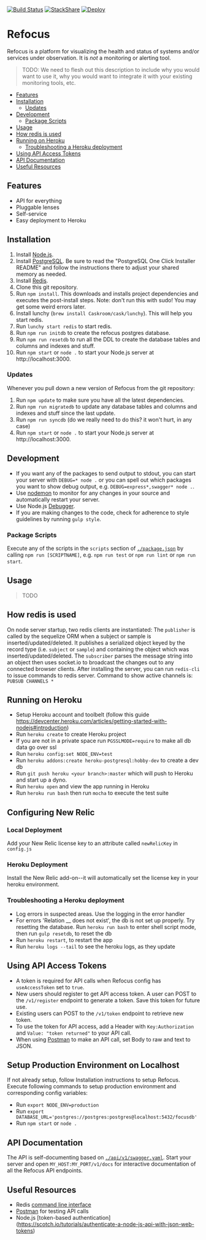 [![Build Status](https://travis-ci.com/SalesforceEng/Refocus.svg?token=zCxuyQ4aywV15imFpqT7&branch=master)](https://travis-ci.com/SalesforceEng/Refocus) [![StackShare](http://img.shields.io/badge/tech-stack-0690fa.svg?style=flat)](http://stackshare.io/iamigo/refocus) [![Deploy](https://www.herokucdn.com/deploy/button.svg)](https://heroku.com/deploy?template=https://github.com/SalesforceEng/Refocus)
# Refocus

Refocus is a platform for visualizing the health and status of systems and/or services under observation. It is *not* a monitoring or alerting tool.

> TODO: We need to flesh out this description to include why you would want to use it, why you would want to integrate it with your existing monitoring tools, etc.

<!-- START doctoc generated TOC please keep comment here to allow auto update -->
<!-- DON'T EDIT THIS SECTION, INSTEAD RE-RUN doctoc TO UPDATE -->


- [Features](#features)
- [Installation](#installation)
  - [Updates](#updates)
- [Development](#development)
  - [Package Scripts](#package-scripts)
- [Usage](#usage)
- [How redis is used](#how-redis-is-used)
- [Running on Heroku](#running-on-heroku)
  - [Troubleshooting a Heroku deployment](#troubleshooting-a-heroku-deployment)
- [Using API Access Tokens](#using-api-access-tokens)
- [API Documentation](#api-documentation)
- [Useful Resources](#useful-resources)

<!-- END doctoc generated TOC please keep comment here to allow auto update -->

## Features
- API for everything
- Pluggable lenses
- Self-service
- Easy deployment to Heroku

## Installation
1. Install [Node.js](https://nodejs.org/).
1. Install [PostgreSQL](http://www.enterprisedb.com/products-services-training/pgdownload). Be sure to read the "PostgreSQL One Click Installer README" and follow the instructions there to adjust your shared memory as needed.
1. Install [Redis](http://redis.io/download).
1. Clone this git repository.
1. Run `npm install`. This downloads and installs project dependencies and executes the post-install steps. Note: don't run this with sudo! You may get some weird errors later.
1. Install lunchy (`brew install Caskroom/cask/lunchy`). This will help you start redis.
1. Run `lunchy start redis` to start redis.
1. Run `npm run initdb` to create the refocus postgres database.
1. Run `npm run resetdb` to run all the DDL to create the database tables and columns and indexes and stuff.
1. Run `npm start` or `node .` to start your Node.js server at http://localhost:3000.

### Updates
Whenever you pull down a new version of Refocus from the git repository:

1. Run `npm update` to make sure you have all the latest dependencies.
1. Run `npm run migratedb` to update any database tables and columns and indexes and stuff since the last update.
1. Run `npm run syncdb` (do we really need to do this? it won't hurt, in any case)
1. Run `npm start` or `node .` to start your Node.js server at http://localhost:3000.

## Development
- If you want any of the packages to send output to stdout, you can start your server with `DEBUG=* node .` or you can spell out which packages you want to show debug output, e.g. `DEBUG=express*,swagger* node .`.
- Use [nodemon](http://nodemon.io/) to monitor for any changes in your source and automatically restart your server.
- Use Node.js [Debugger](https://nodejs.org/api/debugger.html).
- If you are making changes to the code, check for adherence to style guidelines by running `gulp style`.

### Package Scripts
Execute any of the scripts in the `scripts` section of [`./package.json`](./package.json) by calling `npm run [SCRIPTNAME]`, e.g. `npm run test` or `npm run lint` or `npm run start`.

## Usage

> TODO

## How redis is used
On node server startup, two redis clients are instantiated:
The ```publisher``` is called by the sequelize ORM when a subject or sample is inserted/updated/deleted. It publishes a serialized object keyed by the record type (i.e. ```subject``` or ```sample```) and containing the object which was inserted/updated/deleted.
The ```subscriber``` parses the message string into an object then uses socket.io to broadcast the changes out to any connected browser clients.
After installing the server, you can run ```redis-cli``` to issue commands to redis server. Command to show active channels is: ```PUBSUB CHANNELS *```

## Running on Heroku
- Setup Heroku account and toolbelt (follow this guide https://devcenter.heroku.com/articles/getting-started-with-nodejs#introduction)
- Run ```heroku create``` to create Heroku project
- If you are not in a private space run ```PGSSLMODE=require``` to make all db data go over ssl
- Run ```heroku config:set NODE_ENV=test```
- Run ```heroku addons:create heroku-postgresql:hobby-dev``` to create a dev db
- Run ```git push heroku <your branch>:master``` which will push to Heroku and start up a dyno.
- Run ```heroku open``` and view the app running in Heroku
- Run ```heroku run bash``` then run ```mocha``` to execute the test suite

## Configuring New Relic

### Local Deployment
Add your New Relic license key to an attribute called ```newRelicKey``` in  ```config.js```

### Heroku Deployment
Install the New Relic add-on--it will automatically set the license key in your heroku environment.

### Troubleshooting a Heroku deployment
- Log errors in suspected areas. Use the logging in the error handler
- For errors 'Relation __ does not exist', the db is not set up properly. Try resetting the database. Run ```heroku run bash``` to enter shell script mode, then run ```gulp resetdb```, to reset the db
- Run ```heroku restart```, to restart the app
- Run ```heroku logs --tail``` to see the heroku logs, as they update

## Using API Access Tokens
- A token is required for API calls when Refocus config has `useAccessToken` set to `true`.
- New users should register to get API access token. A user can POST to the `/v1/register` endpoint to generate a token. Save this token for future use.
- Existing users can POST to the `/v1/token` endpoint to retrieve new token.
- To use the token for API access, add a Header with `Key:Authorization` and `Value: "token returned"` to your API call.
- When using [Postman](https://chrome.google.com/webstore/detail/postman/fhbjgbiflinjbdggehcddcbncdddomop?hl=en) to make an API call, set Body to raw and text to JSON.

## Setup Production Environment on Localhost
If not already setup, follow Installation instructions to setup Refocus. Execute following commands to setup production environment and corresponding config variables:
- Run ```export NODE_ENV=production```
- Run ```export DATABASE_URL='postgres://postgres:postgres@localhost:5432/focusdb'```
- Run ```npm start``` or ```node .```

## API Documentation
The API is self-documenting based on [`./api/v1/swagger.yaml`](./api/v1/swagger.yaml). Start your server and open `MY_HOST:MY_PORT/v1/docs` for interactive documentation of all the Refocus API endpoints.

## Useful Resources
- Redis [command line interface](http://redis.io/commands)
- [Postman](https://chrome.google.com/webstore/detail/postman-rest-client/fdmmgilgnpjigdojojpjoooidkmcomcm?hl=en) for testing API calls
- Node.js [token-based authentication] (https://scotch.io/tutorials/authenticate-a-node-js-api-with-json-web-tokens)
